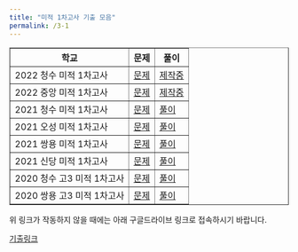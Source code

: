 ```yaml
---
title: "미적 1차고사 기출 모음"
permalink: /3-1
---
```

<table border="1">
<th>학교</th> <th>문제</th> <th>풀이</th> 
  <tr>
	<td>2022 청수 미적 1차고사</td>
    <td><a href="/pdf/test3rd/2022/2022 청수 미적 1차고사.pdf">문제</a></td>
    <td><a href="/pdf/test3rd/2022풀이/%5B풀이%5D 2022 청수 미적 1차고사.pdf">제작중</a></td>
  </tr>
    <tr>
	<td>2022 중앙 미적 1차고사</td>
    <td><a href="/pdf/test3rd/2022/2022 중앙 미적 1차고사.pdf">문제</a></td>
    <td><a href="/pdf/test3rd/2022풀이/%5B풀이%5D 2022 중앙 미적 1차고사.pdf">제작중</a></td>
  </tr>
  <tr>
	<td>2021 청수 미적 1차고사</td>
    <td><a href="/pdf/test3rd/2021/2021 청수 미적 1차고사.pdf">문제</a></td>
    <td><a href="/pdf/test3rd/2021풀이/%5B풀이%5D 2021 청수 미적 1차고사.pdf">풀이</a></td>
  </tr>
    <tr>
	<td>2021 오성 미적 1차고사</td>
    <td><a href="/pdf/test3rd/2021/2021 오성 미적 1차고사.pdf">문제</a></td>
    <td><a href="/pdf/test3rd/2021풀이/%5B풀이%5D 2021 오성 미적 1차고사.pdf">풀이</a></td>
  </tr>
    <tr>
	<td>2021 쌍용 미적 1차고사</td>
    <td><a href="/pdf/test3rd/2021/2021 쌍용 미적 1차고사.pdf">문제</a></td>
    <td><a href="/pdf/test3rd/2021풀이/%5B풀이%5D 2021 쌍용 미적 1차고사.pdf">풀이</a></td>
  </tr>
    <tr>
	<td>2021 신당 미적 1차고사</td>
    <td><a href="/pdf/test3rd/2021/2021 신당 미적 1차고사.pdf">문제</a></td>
    <td><a href="/pdf/test3rd/2021풀이/%5B풀이%5D 2021 신당 미적 1차고사.pdf">풀이</a></td>
  </tr>
      <tr>
	<td>2020 청수 고3 미적 1차고사</td>
    <td><a href="/pdf/test3rd/2020/2020 청수 고3 미적 1차고사.pdf">문제</a></td>
    <td><a href="/pdf/test3rd/2020풀이/%5B풀이%5D 2020 청수 고3 미적 1차고사.pdf">풀이</a></td>
  </tr>
    <tr>
	<td>2020 쌍용 고3 미적 1차고사</td>
    <td><a href="/pdf/test3rd/2020/2020 쌍용 고3 미적 1차고사.pdf">문제</a></td>
    <td><a href="/pdf/test3rd/2020풀이/%5B풀이%5D 2020 쌍용 고3 미적 1차고사.pdf">풀이</a></td>
  </tr>
   </table>

위 링크가 작동하지 않을 때에는 아래 구글드라이브 링크로 접속하시기 바랍니다.

[기출링크](https://github.com/gwandae/test/tree/main/pdf/test3rd)